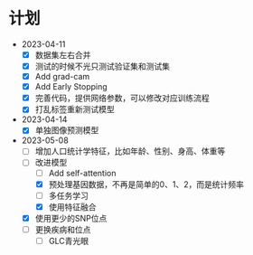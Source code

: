 # 计划

- 2023-04-11
    - [x] 数据集左右合并
    - [x] 测试的时候不光只测试验证集和测试集
    - [x] Add grad-cam
    - [x] Add Early Stopping
    - [x] 完善代码，提供网络参数，可以修改对应训练流程
    - [x] 打乱标签重新测试模型
- 2023-04-14
    - [x] 单独图像预测模型
- 2023-05-08
    - [ ] 增加人口统计学特征，比如年龄、性别、身高、体重等
    - [ ] 改进模型
        - [ ] Add self-attention
        - [x] 预处理基因数据，不再是简单的0、1、2，而是统计频率
        - [ ] 多任务学习
        - [x] 使用特征融合
    - [x] 使用更少的SNP位点
    - [ ] 更换疾病和位点
      - [ ] GLC青光眼